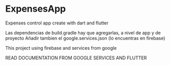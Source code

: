# ExpensesApp
Expenses control app create with dart and flutter

Las dependencias de build.gradle hay que agregarlas, a nivel de app y de proyecto
Añadir tambien el google.services.json (lo encuentras en firebase)

This project using firebase and services from google

READ DOCUMENTATION FROM GOOGLE SERVICES AND FLUTTER
